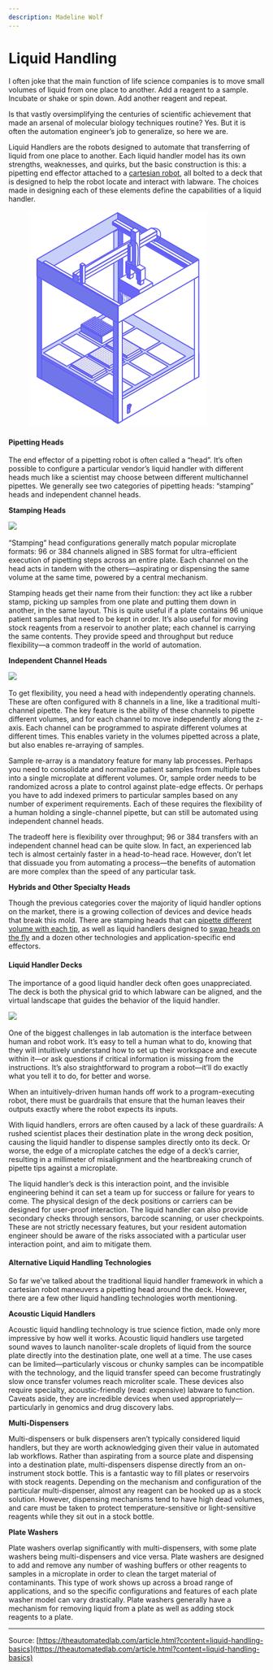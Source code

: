 ```yaml
---
description: Madeline Wolf
---
```


# Liquid Handling

I often joke that the main function of life science companies is to move small volumes of liquid from one place to another. Add a reagent to a sample. Incubate or shake or spin down. Add another reagent and repeat.

Is that vastly oversimplifying the centuries of scientific achievement that made an arsenal of molecular biology techniques routine? Yes. But it is often the automation engineer’s job to generalize, so here we are.

Liquid Handlers are the robots designed to automate that transferring of liquid from one place to another. Each liquid handler model has its own strengths, weaknesses, and quirks, but the basic construction is this: a pipetting end effector attached to a [cartesian robot](https://theautomatedlab.com/article.html?content=lab-robots), all bolted to a deck that is designed to help the robot locate and interact with labware. The choices made in designing each of these elements define the capabilities of a liquid handler.

<figure><img src="../../.gitbook/assets/image (1) (1) (1) (1) (1) (1) (1) (1) (1) (1) (1).png" alt="" width="351"><figcaption></figcaption></figure>

#### Pipetting Heads

The end effector of a pipetting robot is often called a “head”. It’s often possible to configure a particular vendor’s liquid handler with different heads much like a scientist may choose between different multichannel pipettes. We generally see two categories of pipetting heads: “stamping” heads and independent channel heads.



**Stamping Heads**



![](https://theautomatedlab.com/assets/images/content/stamp-96.png)

“Stamping” head configurations generally match popular microplate formats: 96 or 384 channels aligned in SBS format for ultra-efficient execution of pipetting steps across an entire plate. Each channel on the head acts in tandem with the others—aspirating or dispensing the same volume at the same time, powered by a central mechanism.

Stamping heads get their name from their function: they act like a rubber stamp, picking up samples from one plate and putting them down in another, in the same layout. This is quite useful if a plate contains 96 unique patient samples that need to be kept in order. It’s also useful for moving stock reagents from a reservoir to another plate; each channel is carrying the same contents. They provide speed and throughput but reduce flexibility—a common tradeoff in the world of automation.





**Independent Channel Heads**

![](https://theautomatedlab.com/assets/images/content/independent-8.png)



To get flexibility, you need a head with independently operating channels. These are often configured with 8 channels in a line, like a traditional multi-channel pipette. The key feature is the ability of these channels to pipette different volumes, and for each channel to move independently along the z-axis. Each channel can be programmed to aspirate different volumes at different times. This enables variety in the volumes pipetted across a plate, but also enables re-arraying of samples.

Sample re-array is a mandatory feature for many lab processes. Perhaps you need to consolidate and normalize patient samples from multiple tubes into a single microplate at different volumes. Or, sample order needs to be randomized across a plate to control against plate-edge effects. Or perhaps you have to add indexed primers to particular samples based on any number of experiment requirements. Each of these requires the flexibility of a human holding a single-channel pipette, but can still be automated using independent channel heads.

The tradeoff here is flexibility over throughput; 96 or 384 transfers with an independent channel head can be quite slow. In fact, an experienced lab tech is almost certainly faster in a head-to-head race. However, don’t let that dissuade you from automating a process—the benefits of automation are more complex than the speed of any particular task.

**Hybrids and Other Specialty Heads**

Though the previous categories cover the majority of liquid handler options on the market, there is a growing collection of devices and device heads that break this mold. There are stamping heads that can [pipette different volume with each tip](https://dynamicdevices.com/technology/#volume-verified-pipetting-technology), as well as liquid handlers designed to [swap heads on the fly](https://www.tecan.com/fluent-automated-workstation#features-benefits) and a dozen other technologies and application-specific end effectors.

#### Liquid Handler Decks

The importance of a good liquid handler deck often goes unappreciated. The deck is both the physical grid to which labware can be aligned, and the virtual landscape that guides the behavior of the liquid handler.

![](https://theautomatedlab.com/assets/images/content/deck.png)

One of the biggest challenges in lab automation is the interface between human and robot work. It’s easy to tell a human what to do, knowing that they will intuitively understand how to set up their workspace and execute within it—or ask questions if critical information is missing from the instructions. It’s also straightforward to program a robot—it’ll do exactly what you tell it to do, for better and worse.

When an intuitively-driven human hands off work to a program-executing robot, there must be guardrails that ensure that the human leaves their outputs exactly where the robot expects its inputs.

With liquid handlers, errors are often caused by a lack of these guardrails: A rushed scientist places their destination plate in the wrong deck position, causing the liquid handler to dispense samples directly onto its deck. Or worse, the edge of a microplate catches the edge of a deck’s carrier, resulting in a millimeter of misalignment and the heartbreaking crunch of pipette tips against a microplate.

The liquid handler’s deck is this interaction point, and the invisible engineering behind it can set a team up for success or failure for years to come. The physical design of the deck positions or carriers can be designed for user-proof interaction. The liquid handler can also provide secondary checks through sensors, barcode scanning, or user checkpoints. These are not strictly necessary features, but your resident automation engineer should be aware of the risks associated with a particular user interaction point, and aim to mitigate them.

#### Alternative Liquid Handling Technologies

So far we’ve talked about the traditional liquid handler framework in which a cartesian robot maneuvers a pipetting head around the deck. However, there are a few other liquid handling technologies worth mentioning.

**Acoustic Liquid Handlers**

Acoustic liquid handling technology is true science fiction, made only more impressive by how well it works. Acoustic liquid handlers use targeted sound waves to launch nanoliter-scale droplets of liquid from the source plate directly into the destination plate, one well at a time. The use cases can be limited—particularly viscous or chunky samples can be incompatible with the technology, and the liquid transfer speed can become frustratingly slow once transfer volumes reach microliter scale. These devices also require specialty, acoustic-friendly (read: expensive) labware to function. Caveats aside, they are incredible devices when used appropriately—particularly in genomics and drug discovery labs.

**Multi-Dispensers**

Multi-dispensers or bulk dispensers aren’t typically considered liquid handlers, but they are worth acknowledging given their value in automated lab workflows. Rather than aspirating from a source plate and dispensing into a destination plate, multi-dispensers dispense directly from an on-instrument stock bottle. This is a fantastic way to fill plates or reservoirs with stock reagents. Depending on the mechanism and configuration of the particular multi-dispenser, almost any reagent can be hooked up as a stock solution. However, dispensing mechanisms tend to have high dead volumes, and care must be taken to protect temperature-sensitive or light-sensitive reagents while they sit out in a stock bottle.

**Plate Washers**

Plate washers overlap significantly with multi-dispensers, with some plate washers being multi-dispensers and vice versa. Plate washers are designed to add and remove any number of washing buffers or other reagents to samples in a microplate in order to clean the target material of contaminants. This type of work shows up across a broad range of applications, and so the specific configurations and features of each plate washer model can vary drastically. Plate washers generally have a mechanism for removing liquid from a plate as well as adding stock reagents to a plate.

***

Source: [https://theautomatedlab.com/article.html?content=liquid-handling-basics](https://theautomatedlab.com/article.html?content=liquid-handling-basics)
